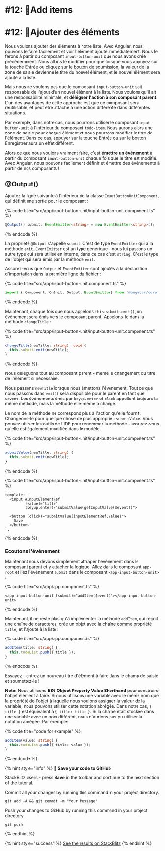 # #12: 📌Add items
# #12: 📌Ajouter des éléments

Nous voulons ajouter des éléments à notre liste. Avec Angular, nous pouvons le faire facilement et voir l'élément ajouté immédiatement. Nous le ferons à partir du composant `input-button-unit` que nous avons créé précédemment. Nous allons le modifier pour que lorsque vous appuyez sur la touche Entrée ou cliquez sur le bouton de soumission, la valeur de la zone de saisie devienne le titre du nouvel élément, et le nouvel élément sera ajouté à la liste.

Mais nous ne voulons pas que le composant `input-button-unit` soit responsable de l'ajout d'un nouvel élément à la liste. Nous voulons qu'il ait une responsabilité minimale, et **déléguer l'action à son composant parent**. L'un des avantages de cette approche est que ce composant sera réutilisable, et peut être attaché à une action différente dans différentes situations.

Par exemple, dans notre cas, nous pourrons utiliser le composant `input-button-unit` à l'intérieur du composant `todo-item`. Nous aurons alors une zone de saisie pour chaque élément et nous pourrons modifier le titre de l'élément. Dans ce cas, appuyer sur la touche Entrée ou sur le bouton Enregistrer aura un effet différent.

Alors ce que nous voulons vraiment faire, c'est **émettre un événement** à partir du composant `input-button-unit` chaque fois que le titre est modifié. Avec Angular, nous pouvons facilement définir et émettre des événements à partir de nos composants !

## @Output()

Ajoutez la ligne suivante à l'intérieur de la classe `InputButtonUnitComponent`, qui définit une sortie pour le composant :

{% code title="src/app/input-button-unit/input-button-unit.component.ts" %}
```typescript
@Output() submit: EventEmitter<string> = new EventEmitter<string>();
```
{% endcode %}

La propriété `@Output` s'appelle `submit`. C'est de type `EventEmitter` qui a la méthode `emit`. `EventEmitter` est un type générique - nous lui passons un autre type qui sera utilisé en interne, dans ce cas c'est `string`. C'est le type de l'objet qui sera émis par la méthode `emit`.

Assurez-vous que `Output` et `EventEmitter` sont ajoutés à la déclaration d'importation dans la première ligne du fichier :

{% code title="src/app/input-button-unit.component.ts" %}
```typescript
import { Component, OnInit, Output, EventEmitter} from '@angular/core';
```
{% endcode %}

Maintenant, chaque fois que nous appelons `this.submit.emit()`, un événement sera émis vers le composant parent. Appelons-le dans la méthode `changeTitle` :

{% code title="src/app/input-button-unit/input-button-unit.component.ts" %}
```typescript
changeTitle(newTitle: string): void {
  this.submit.emit(newTitle);
}
```
{% endcode %}

Nous déléguons tout au composant parent - même le changement du titre de l'élément si nécessaire.

Nous passons `newTitle` lorsque nous émettons l'événement. Tout ce que nous passons dans `emit()` sera disponible pour le parent en tant que `$event`. Les événements émis par `keyup.enter` et `click` appellent toujours la même méthode, mais la méthode elle-même a changé.

Le nom de la méthode ne correspond plus à l'action qu'elle fournit. Changeons-le pour quelque chose de plus approprié : `submitValue`. Vous pouvez utiliser les outils de l'IDE pour renommer la méthode - assurez-vous qu'elle est également modifiée dans le modèle.

{% code title="src/app/input-button-unit/input-button-unit.component.ts" %}
```typescript
submitValue(newTitle: string) {
  this.submit.emit(newTitle);
}
```
{% endcode %}

{% code title="src/app/input-button-unit/input-button-unit.component.ts" %}
```markup
template: `
  <input #inputElementRef
         [value]="title"
         (keyup.enter)="submitValue(getInputValue($event))">

  <button (click)="submitValue(inputElementRef.value)">
    Save
  </button>
`,
```
{% endcode %}

### Ecoutons l'événement

Maintenant nous devons simplement attraper l'événement dans le composant parent et y attacher la logique. Allez dans le composant `app-root` et liez l'événement `submit` dans le composant `<app-input-button-unit>` :

{% code title="src/app/app.component.ts" %}
```markup
<app-input-button-unit (submit)="addItem($event)"></app-input-button-unit>
```
{% endcode %}

Maintenant, il ne reste plus qu'à implémenter la méthode `addItem`, qui reçoit une chaîne de caractères, crée un objet avec la chaîne comme propriété `title`, et l'ajoute à la liste :

{% code title="src/app/app.component.ts" %}
```typescript
addItem(title: string) {    
  this.todoList.push({ title });
}
```
{% endcode %}

Essayez - entrez un nouveau titre d'élément à faire dans le champ de saisie et soumettez-le !

**Note:** Nous utilisons **ES6 Object Property Value Shorthand** pour construire l'objet élément à faire. Si nous utilisons une variable avec le même nom que la propriété de l'objet à laquelle nous voulons assigner la valeur de la variable, nous pouvons utiliser cette notation abrégée. Dans notre cas, `{ title }` est équivalent à `{ title: title }`. Si la chaîne était stockée dans une variable avec un nom différent, nous n'aurions pas pu utiliser la notation abrégée. Par exemple:

{% code title="code for example" %}
```typescript
addItem(value: string) {    
  this.todoList.push({ title: value });
}
```
{% endcode %}

{% hint style="info" %}
💾 **Save your code to GitHub**

StackBlitz users - press **Save** in the toolbar and continue to the next section of the tutorial.

Commit all your changes by running this command in your project directory.

```
git add -A && git commit -m "Your Message"
```

Push your changes to GitHub by running this command in your project directory.

```
git push
```
{% endhint %}

{% hint style="success" %}
[See the results on StackBlitz](https://stackblitz.com/github/ng-girls/todo-list-tutorial/tree/master/examples/0\_12-add-items)
{% endhint %}
